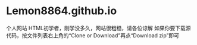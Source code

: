 # Lemon8864.github.io
个人网站
HTML初学者，刚学没多久，网站很粗糙，请各位谅解
如果你要下载源代码，按文件列表右上角的“Clone or Download”再点“Download zip”即可
